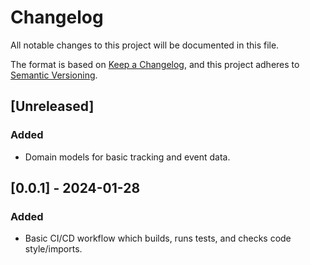 # Changelog

All notable changes to this project will be documented in this file.

The format is based on [Keep a Changelog](https://keepachangelog.com/en/1.0.0/),
and this project adheres to [Semantic Versioning](https://semver.org/spec/v2.0.0.html).

## [Unreleased]

### Added

- Domain models for basic tracking and event data.

## [0.0.1] - 2024-01-28

### Added

- Basic CI/CD workflow which builds, runs tests, and checks code style/imports.
